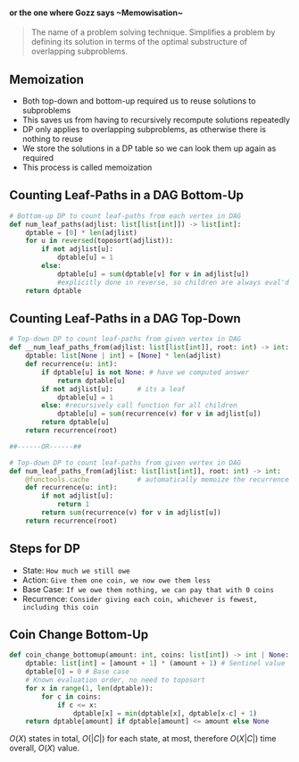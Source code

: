 #### or the one where Gozz says ~Memowisation~

> The name of a problem solving technique. Simplifies a problem by defining its solution in terms of the optimal substructure of overlapping subproblems.

## Memoization
- Both top-down and bottom-up required us to reuse solutions to subproblems
- This saves us from having to recursively recompute solutions repeatedly
- DP only applies to overlapping subproblems, as otherwise there is nothing to reuse
- We store the solutions in a DP table so we can look them up again as required
- This process is called memoization

## Counting Leaf-Paths in a DAG Bottom-Up
``` python
# Bottom-up DP to count leaf-paths from each vertex in DAG
def num_leaf_paths(adjlist: list[list[int]]) -> list[int]:
	dptable = [0] * len(adjlist)
	for u in reversed(toposort(adjlist)):
		if not adjlist[u]:
			dptable[u] = 1
		else:
			dptable[u] = sum(dptable[v] for v in adjlist[u])
			#explicitly done in reverse, so children are always eval'd first
	return dptable
```
## Counting Leaf-Paths in a DAG Top-Down
``` python
# Top-down DP to count leaf-paths from given vertex in DAG
def __num_leaf_paths_from(adjlist: list[list[int]], root: int) -> int:
	dptable: list[None | int] = [None] * len(adjlist)
	def recurrence(u: int):
		if dptable[u] is not None: # have we computed answer
			return dptable[u]
		if not adjlist[u]:      # its a leaf
			dptable[u] = 1
		else: #recursively call function for all children
			dptable[u] = sum(recurrence(v) for v in adjlist[u])
		return dptable[u]
	return recurrence(root)

##------OR------##

# Top-down DP to count leaf-paths from given vertex in DAG
def num_leaf_paths_from(adjlist: list[list[int]], root: int) -> int:
	@functools.cache            # automatically memoize the recurrence
	def recurrence(u: int):
		if not adjlist[u]:
			return 1
		return sum(recurrence(v) for v in adjlist[u])
	return recurrence(root)
```

## Steps for DP
- State: `How much we still owe`
- Action: `Give them one coin, we now owe them less`
- Base Case: `If we owe them nothing, we can pay that with 0 coins`
- Recurrence: `Consider giving each coin, whichever is fewest, including this coin`

## Coin Change Bottom-Up
```python
def coin_change_bottomup(amount: int, coins: list[int]) -> int | None:
	dptable: list[int] = [amount + 1] * (amount + 1) # Sentinel value
	dptable[0] = 0 # Base case
	# Known evaluation order, no need to toposort
	for x in range(1, len(dptable)):
		for c in coins:
			if c <= x:
				dptable[x] = min(dptable[x], dptable[x-c] + 1)
	return dptable[amount] if dptable[amount] <= amount else None
```
$O(X)$ states in total, $O(|C|)$ for each state, at most, therefore $O(X|C|)$ time overall, $O(X)$ value. 